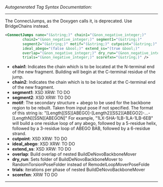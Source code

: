 _Autogenerated Tag Syntax Documentation:_

---
The ConnectJumps, as the Doxygen calls it, is deprecated. Use BridgeChains instead.

```xml
<ConnectJumps name="(&string;)" chain1="(&non_negative_integer;)"
        chain2="(&non_negative_integer;)" segment1="(&string;)"
        segment2="(&string;)" motif="(&string;)" cutpoint="(&string;)"
        ideal_abego="(false &bool;)" extend_ss="(true &bool;)"
        overlap="(&non_negative_integer;)" dry_run="(&non_negative_integer;)"
        trials="(&non_negative_integer;)" scorefxn="(&string;)" />
```

-   **chain1**: Indicates the chain which is to be located at the N-terminal end of the new fragment. Building will begin at the C-terminal residue of the jump.
-   **chain2**: Indicates the chain which is to be located at the C-terminal end of the new fragment.
-   **segment1**: XSD XRW: TO DO
-   **segment2**: XSD XRW: TO DO
-   **motif**: The secondary structure + abego to be used for the backbone region to be rebuilt. Taken from input pose if not specified. The format of this string is: "[Length][SS][ABEGO]-[Length2][SS2][ABEGO2]-...-[LengthN][SSN][ABEGON]" For example, "1LX-5HA-1LB-1LA-1LB-6EB" will build a one residue loop of any abego, followed by a 5-residue helix, followed by a 3-residue loop of ABEGO BAB, followed by a 6-residue strand.
-   **cutpoint**: XSD XRW: TO DO
-   **ideal_abego**: XSD XRW: TO DO
-   **extend_ss**: XSD XRW: TO DO
-   **overlap**: Build overlap of nested BuildDeNovoBackboneMover
-   **dry_run**: Sets folder of BuildDeNovoBackboneMover to RandomTorsionPoseFolder instead of RemodelLoopMoverPoseFolde
-   **trials**: iterations per phase of nested BuildDeNovoBackboneMover
-   **scorefxn**: XRW TO DO

---
